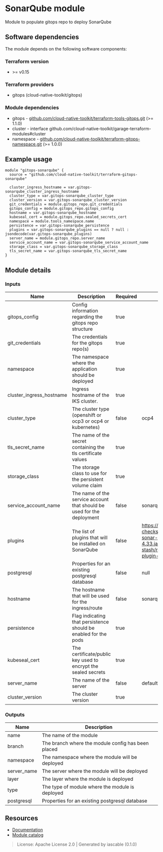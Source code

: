 # SonarQube module

Module to populate gitops repo to deploy SonarQube


## Software dependencies

The module depends on the following software components:

### Terraform version

- \>= v0.15

### Terraform providers


- gitops (cloud-native-toolkit/gitops)

### Module dependencies


- gitops - [github.com/cloud-native-toolkit/terraform-tools-gitops.git](https://github.com/cloud-native-toolkit/terraform-tools-gitops.git) (>= 1.1.0)
- cluster - interface github.com/cloud-native-toolkit/garage-terraform-modules#cluster
- namespace - [github.com/cloud-native-toolkit/terraform-gitops-namespace.git](https://github.com/cloud-native-toolkit/terraform-gitops-namespace.git) (>= 1.0.0)

## Example usage

```hcl
module "gitops-sonarqube" {
  source = "github.com/cloud-native-toolkit/terraform-gitops-sonarqube"

  cluster_ingress_hostname = var.gitops-sonarqube_cluster_ingress_hostname
  cluster_type = var.gitops-sonarqube_cluster_type
  cluster_version = var.gitops-sonarqube_cluster_version
  git_credentials = module.gitops_repo.git_credentials
  gitops_config = module.gitops_repo.gitops_config
  hostname = var.gitops-sonarqube_hostname
  kubeseal_cert = module.gitops_repo.sealed_secrets_cert
  namespace = module.tools_namespace.name
  persistence = var.gitops-sonarqube_persistence
  plugins = var.gitops-sonarqube_plugins == null ? null : jsondecode(var.gitops-sonarqube_plugins)
  server_name = module.gitops_repo.server_name
  service_account_name = var.gitops-sonarqube_service_account_name
  storage_class = var.gitops-sonarqube_storage_class
  tls_secret_name = var.gitops-sonarqube_tls_secret_name
}

```

## Module details

### Inputs

| Name | Description | Required | Default | Source |
|------|-------------|---------|----------|--------|
| gitops_config | Config information regarding the gitops repo structure | true |  | gitops.gitops_config |
| git_credentials | The credentials for the gitops repo(s) | true |  | gitops.git_credentials |
| namespace | The namespace where the application should be deployed | true |  | namespace.name |
| cluster_ingress_hostname | Ingress hostname of the IKS cluster. | true |  | cluster.platform.ingress |
| cluster_type | The cluster type (openshift or ocp3 or ocp4 or kubernetes) | false | ocp4 | cluster.platform.type_code |
| tls_secret_name | The name of the secret containing the tls certificate values | true |  | cluster.platform.tls_secret |
| storage_class | The storage class to use for the persistent volume claim | true |  |  |
| service_account_name | The name of the service account that should be used for the deployment | false | sonarqube-sonarqube |  |
| plugins | The list of plugins that will be installed on SonarQube | false | https://github.com/checkstyle/sonar-checkstyle/releases/download/4.33/checkstyle-sonar-plugin-4.33.jarhttps://github.com/AmadeusITGroup/sonar-stash/releases/download/1.6.0/sonar-stash-plugin-1.6.0.jar |  |
| postgresql | Properties for an existing postgresql database | false | null |  |
| hostname | The hostname that will be used for the ingress/route | false | sonarqube |  |
| persistence | Flag indicating that persistence should be enabled for the pods | true |  |  |
| kubeseal_cert | The certificate/public key used to encrypt the sealed secrets | true |  | gitops.sealed_secrets_cert |
| server_name | The name of the server | false | default | gitops.server_name |
| cluster_version | The cluster version | true |  |  |

### Outputs

| Name | Description |
|------|-------------|
| name | The name of the module |
| branch | The branch where the module config has been placed |
| namespace | The namespace where the module will be deployed |
| server_name | The server where the module will be deployed |
| layer | The layer where the module is deployed |
| type | The type of module where the module is deployed |
| postgresql | Properties for an existing postgresql database |

## Resources

- [Documentation](https://operate.cloudnativetoolkit.dev)
- [Module catalog](https://modules.cloudnativetoolkit.dev)

> License: Apache License 2.0 | Generated by iascable (0.1.0)
